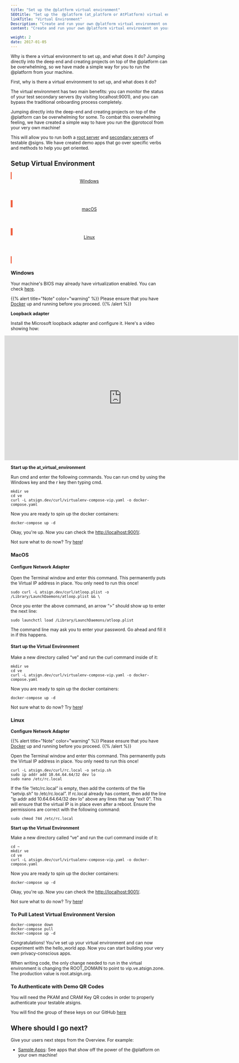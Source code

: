 ```yaml
---
title: "Set up the @platform virtual environment"
SEOtitle: "Set up the  @platform (at_platform or AtPlatform) virtual environment"
linkTitle: "Virtual Environment"
Description: "Create and run your own @platform virtual environment on your machine"
content: "Create and run your own @platform virtual environment on your machine"

weight: 2
date: 2017-01-05
---
```


Why is there a virtual environment to set up, and what does it do? Jumping directly into the deep end and creating projects on top of the @platform can be overwhelming, so we have made a simple way for you to run the @platform from your machine.

First, why is there a virtual environment to set up, and what does it do?

The virtual environment has two main benefits: you can monitor the status of your test secondary servers (by visiting localhost:9001), and you can bypass the traditional onboarding process completely.

Jumping directly into the deep-end and creating projects on top of the @platform can be overwhelming for some. To combat this overwhelming feeling, we have created a simple way to have you run the @protocol from your very own machine!

This will allow you to run both a [root server](/docs/resources/glossary/#root-server) and [secondary servers](/docs/resources/glossary/#secondary-server) of testable @signs. We have created demo apps that go over specific verbs and methods to help you get oriented.

## Setup Virtual Environment

<!-- Cards for different OS-->
<div class="card-deck mb-8">

  <!-- Windows Card-->
  <a class="card" id="install-windows" href="#windows" style="border-style: solid;border-color: #F05F3E">
    <div class="card-body">
      <header class="card-title text-center m-0">
        <span class="d-block h1">
          <i class="fab fa-windows" style="color: #F05F3E"></i>
        </span>
        <span class="text-muted text-nowrap">Windows</span>
      </header>
    </div>
  </a>

  <!-- MacOs Card-->
  <a class="card" id="install-macos" href="#macos" style="border-style: solid;border-color: #F05F3E">
    <div class="card-body">
      <header class="card-title text-center m-0">
        <span class="d-block h1">
          <i class="fab fa-apple" style="color: #F05F3E"></i>
        </span>
        <span class="text-muted text-nowrap">macOS</span>
      </header>
    </div>
  </a>

  <!-- Linux Card-->
  <a class="card" id="install-linux" href="#linux" style="border-style: solid;border-color: #F05F3E">
    <div class="card-body">
      <header class="card-title text-center m-0">
        <span class="d-block h1">
          <i class="fab fa-linux" style="color: #F05F3E"></i>
        </span>
        <span class="text-muted text-nowrap">Linux</span>
      </header>
    </div>
  </a>

</div>

### Windows

Your machine's BIOS may already have virtualization enabled. You can check [here](https://2nwiki.2n.cz/pages/viewpage.action?pageId=75202968#:~:text=Press%20the%20F10%20key%20for,to%20save%20changes%20and%20Reboot).

{{% alert title="Note" color="warning" %}}
Please ensure that you have [Docker](/docs/get-started/#docker-desktop) up and running before you proceed.
{{% /alert %}}

**Loopback adapter**

Install the Microsoft loopback adapter and configure it. Here's a video showing how:

<iframe src="https://player.vimeo.com/video/506374699?title=0&amp;byline=0&amp;portrait=0" class="video-frame" style="position:relative;top:0;left:-20px;width:750px;height:400px;" frameborder="0" allow="autoplay; fullscreen" allowfullscreen="true"></iframe>

**Start up the at_virtual_environment**

Run cmd and enter the following commands. You can run cmd by using the Windows key and the r key then typing cmd.

```
mkdir ve
cd ve
curl -L atsign.dev/curl/virtualenv-compose-vip.yaml -o docker-compose.yaml
```

Now you are ready to spin up the docker containers:

```
docker-compose up -d
```

Okay, you're up. Now you can check the [http://localhost:9001/](http://localhost:9001/).

Not sure what to do now? Try [here](/docs/get-started/the-virtual-environment/#where-should-i-go-next)!

### MacOS

#### Configure Network Adapter

Open the Terminal window and enter this command. This permanently puts the Virtual IP address in place. You only need to run this once!

```
sudo curl -L atsign.dev/curl/atloop.plist -o /Library/LaunchDaemons/atloop.plist && \
```

Once you enter the above command, an arrow “>” should show up to enter the next line:

```
sudo launchctl load /Library/LaunchDaemons/atloop.plist
```

The command line may ask you to enter your password. Go ahead and fill it in if this happens.

#### Start up the Virtual Environment

Make a new directory called “ve” and run the curl command inside of it:

```
mkdir ve
cd ve
curl -L atsign.dev/curl/virtualenv-compose-vip.yaml -o docker-compose.yaml
```

Now you are ready to spin up the docker containers:

```
docker-compose up -d
```

Not sure what to do now? Try [here](/docs/get-started/the-virtual-environment/#where-should-i-go-next)!

### Linux

**Configure Network Adapter**

{{% alert title="Note" color="warning" %}}
Please ensure that you have [Docker](https://www.docker.com/) up and running before you proceed.
{{% /alert %}}

Open the Terminal window and enter this command. This permanently puts the Virtual IP address in place. You only need to run this once!

```
curl -L atsign.dev/curl/rc.local -o setvip.sh
sudo ip addr add 10.64.64.64/32 dev lo
sudo nano /etc/rc.local
```

If the file “/etc/rc.local” is empty, then add the contents of the file “setvip.sh” to /etc/rc.local”. If rc.local already has content, then add the line “ip addr add 10.64.64.64/32 dev lo” above any lines that say “exit 0”. This will ensure that the virtual IP is in place even after a reboot. Ensure the permissions are correct with the following command:

```
sudo chmod 744 /etc/rc.local
```

**Start up the Virtual Environment**

Make a new directory called “ve” and run the curl command inside of it:

```
cd ~
mkdir ve
cd ve
curl -L atsign.dev/curl/virtualenv-compose-vip.yaml -o docker-compose.yaml
```

Now you are ready to spin up the docker containers:

```
docker-compose up -d
```

Okay, you're up. Now you can check the [http://localhost:9001/](http://localhost:9001/).

Not sure what to do now? Try [here](/docs/get-started/the-virtual-environment/#where-should-i-go-next)!

### To Pull Latest Virtual Environment Version

```
docker-compose down
docker-compose pull
docker-compose up -d
```

Congratulations! You’ve set up your virtual environment and can now experiment with the hello_world app. Now you can start building your very own privacy-conscious apps.

When writing code, the only change needed to run in the virtual environment is changing the ROOT_DOMAIN to point to vip.ve.atsign.zone. The production value is root.atsign.org.

### To Authenticate with Demo QR Codes

You will need the PKAM and CRAM Key QR codes in order to properly authenticate your testable atsigns.

You will find the group of these keys on our GitHub [here](https://github.com/atsign-foundation/at_demos/tree/trunk/at_demo_data/lib/assets)

## Where should I go next?

Give your users next steps from the Overview. For example:

- [Sample Apps](/docs/sample-apps/): See apps that show off the power of the @platform on your own machine!
